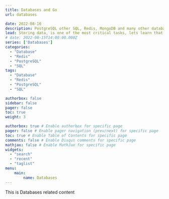 ```yaml
---
title: Databases and Go
url: databases

date: 2022-08-16
description: PostgreSQL other SQL, Redis, MongoDB and many other databases articles.
lead: Storing data, is one of the most critical tasks, lets learn that together.
# date: 2022-08-15T14:00:00.000Z
series: ['Databases']
categories:
  - "Database"
  - "Redis"
  - "PostgreSQL"
  - "SQL"
tags:
  - "Database"
  - "Redis"
  - "PostgreSQL"
  - "SQL"

authorbox: false
sidebar: false
pager: false
toc: true
weight: 3

authorbox: true # Enable authorbox for specific page
pager: false # Enable pager navigation (prev/next) for specific page
toc: true # Enable Table of Contents for specific page
comments: false # Enable Disqus comments for specific page
mathjax: false # Enable MathJax for specific page
widgets:
  - "search"
  - "recent"
  - "taglist"
menu:
    main:
        name: Databases
---
```


This is Databases related content

<!--more-->

